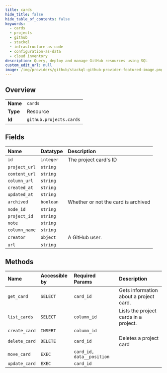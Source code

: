 ```yaml
---
title: cards
hide_title: false
hide_table_of_contents: false
keywords:
  - cards
  - projects
  - github    
  - stackql
  - infrastructure-as-code
  - configuration-as-data
  - cloud inventory
description: Query, deploy and manage GitHub resources using SQL
custom_edit_url: null
image: /img/providers/github/stackql-github-provider-featured-image.png
---
```

  
    

## Overview
<table><tbody>
<tr><td><b>Name</b></td><td><code>cards</code></td></tr>
<tr><td><b>Type</b></td><td>Resource</td></tr>
<tr><td><b>Id</b></td><td><code>github.projects.cards</code></td></tr>
</tbody></table>

## Fields
| Name | Datatype | Description |
|:-----|:---------|:------------|
| `id` | `integer` | The project card's ID |
| `project_url` | `string` |  |
| `content_url` | `string` |  |
| `column_url` | `string` |  |
| `created_at` | `string` |  |
| `updated_at` | `string` |  |
| `archived` | `boolean` | Whether or not the card is archived |
| `node_id` | `string` |  |
| `project_id` | `string` |  |
| `note` | `string` |  |
| `column_name` | `string` |  |
| `creator` | `object` | A GitHub user. |
| `url` | `string` |  |
## Methods
| Name | Accessible by | Required Params | Description |
|:-----|:--------------|:----------------|:------------|
| `get_card` | `SELECT` | `card_id` | Gets information about a project card. |
| `list_cards` | `SELECT` | `column_id` | Lists the project cards in a project. |
| `create_card` | `INSERT` | `column_id` |  |
| `delete_card` | `DELETE` | `card_id` | Deletes a project card |
| `move_card` | `EXEC` | `card_id, data__position` |  |
| `update_card` | `EXEC` | `card_id` |  |
